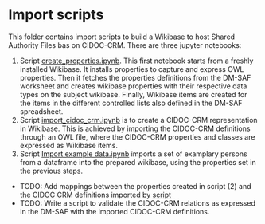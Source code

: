 # Import scripts
This folder contains import scripts to build a Wikibase to host Shared Authority Files bas on CIDOC-CRM. There are three jupyter notebooks:
1. Script [create_properties.ipynb](property_builder/create_properties.ipynb). This first notebook starts from a freshly installed Wikibase. It installs properties to capture and express OWL properties. Then it fetches the properties definitions from the DM-SAF worksheet and creates wikibase properties with their respective data types on the subject wikibase. Finally, Wikibase items are created for the items in the different controlled lists also defined in the DM-SAF spreadsheet.
2. Script [import_cidoc_crm.ipynb](https://github.com/weso/SAF-Lux/blob/main/import_scripts/CIDOC-CRM-properties/import_cidoc_crm.ipynb) is to create a CIDOC-CRM representation in Wikibase. This is achieved by importing the CIDOC-CRM definitions through an OWL file, where the CIDOC-CRM properties and classes are expressed as Wikibase items. 
2. Script [Import example data.ipynb](https://github.com/weso/SAF-Lux/blob/main/import_scripts/property_builder/Import_example_data.ipynb) imports a set of examplary persons from a dataframe into the prepared wikibase, using the properties set in the previous steps. 

* TODO: Add mappings between the properties created  in script (2) and the CIDOC CRM definitions imported by [script]([script](https://github.com/weso/SAF-Lux/blob/main/import_scripts/CIDOC-CRM-properties/option2.ipynb))
* TODO: Write a script to validate the CIDOC-CRM relations as expressed in the DM-SAF with the imported CIDOC-CRM definitions. 
